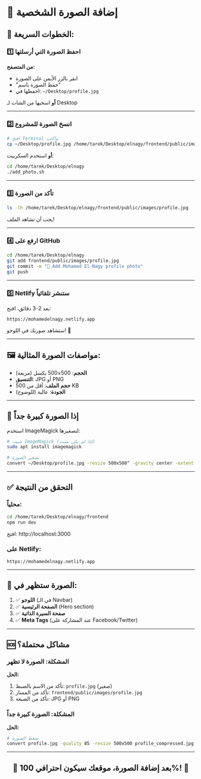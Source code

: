 # 📸 إضافة الصورة الشخصية

## 🎯 الخطوات السريعة:

### 1️⃣ احفظ الصورة التي أرسلتها

**من المتصفح:**
- انقر بالزر الأيمن على الصورة
- "حفظ الصورة باسم"
- احفظها في: `~/Desktop/profile.jpg`

**أو** اسحبها من الشات لـ Desktop

---

### 2️⃣ انسخ الصورة للمشروع

```bash
# افتح Terminal واكتب:
cp ~/Desktop/profile.jpg /home/tarek/Desktop/elnagy/frontend/public/images/profile.jpg
```

**أو** استخدم السكريبت:

```bash
cd /home/tarek/Desktop/elnagy
./add_photo.sh
```

---

### 3️⃣ تأكد من الصورة

```bash
ls -lh /home/tarek/Desktop/elnagy/frontend/public/images/profile.jpg
```

يجب أن تشاهد الملف!

---

### 4️⃣ ارفع على GitHub

```bash
cd /home/tarek/Desktop/elnagy
git add frontend/public/images/profile.jpg
git commit -m "📸 Add Mohamed El-Nagy profile photo"
git push
```

---

### 5️⃣ Netlify ستنشر تلقائياً

بعد 2-3 دقائق، افتح:
```
https://mohamedelnagy.netlify.app
```

ستشاهد صورتك في اللوجو! 🎉

---

## 🖼️ مواصفات الصورة المثالية:

- **الحجم**: 500×500 بكسل (مربعة)
- **التنسيق**: JPG أو PNG
- **حجم الملف**: أقل من 500 KB
- **الجودة**: عالية (للوضوح)

---

## 🔧 إذا الصورة كبيرة جداً

استخدم ImageMagick لتصغيرها:

```bash
# تثبيت ImageMagick (إذا لم يكن مثبت)
sudo apt install imagemagick

# تصغير الصورة
convert ~/Desktop/profile.jpg -resize 500x500^ -gravity center -extent 500x500 /home/tarek/Desktop/elnagy/frontend/public/images/profile.jpg
```

---

## ✅ التحقق من النتيجة

### محلياً:
```bash
cd /home/tarek/Desktop/elnagy/frontend
npm run dev
```

افتح: http://localhost:3000

### على Netlify:
```
https://mohamedelnagy.netlify.app
```

---

## 🎨 الصورة ستظهر في:

1. ✅ **اللوجو** (في الـ Navbar)
2. ✅ **الصفحة الرئيسية** (Hero section)
3. ✅ **صفحة السيرة الذاتية**
4. ✅ **Meta Tags** (عند المشاركة على Facebook/Twitter)

---

## 🆘 مشاكل محتملة؟

### المشكلة: الصورة لا تظهر

**الحل:**
1. تأكد من الاسم بالضبط: `profile.jpg` (صغير)
2. تأكد من المسار: `frontend/public/images/profile.jpg`
3. تأكد من الصيغة: JPG أو PNG

### المشكلة: الصورة كبيرة جداً

**الحل:**
```bash
# ضغط الصورة
convert profile.jpg -quality 85 -resize 500x500 profile_compressed.jpg
```

---

<div align="center">

## 🌟 بعد إضافة الصورة، موقعك سيكون احترافي 100%! 🌟

</div>
